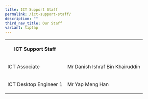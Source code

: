```yaml
---
title: ICT Support Staff
permalink: /ict-support-staff/
description: ""
third_nav_title: Our Staff
variant: tiptap
---
```

<table style="minWidth: 50px">
<colgroup>
<col>
<col>
</colgroup>
<tbody>
<tr>
<th rowspan="1" colspan="1">
<p><strong>ICT Support Staff</strong>
</p>
</th>
<th rowspan="1" colspan="1">
<p></p>
</th>
</tr>
<tr>
<td rowspan="1" colspan="1">
<p>ICT Associate</p>
</td>
<td rowspan="1" colspan="1">
<p>Mr Danish Ishraf Bin Khairuddin</p>
</td>
</tr>
<tr>
<td rowspan="1" colspan="1">
<p>ICT Desktop Engineer 1</p>
</td>
<td rowspan="1" colspan="1">
<p>Mr Yap Meng Han</p>
</td>
</tr>
</tbody>
</table>
<p></p>